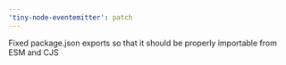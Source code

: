 ```yaml
---
'tiny-node-eventemitter': patch
---
```


Fixed package.json exports so that it should be properly importable from ESM and CJS
